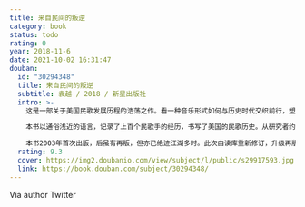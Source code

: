 ```yaml
---
title: 来自民间的叛逆
category: book
status: todo
rating: 0
year: 2018-11-6
date: 2021-10-02 16:31:47
douban:
  id: "30294348"
  title: 来自民间的叛逆
  subtitle: 袁越 / 2018 / 新星出版社
  intro: >-
    这是一部关于美国民歌发展历程的浩荡之作。看一种音乐形式如何与历史时代交织前行，塑造了一代人的精神气质，并将影响延续至今。这也是一本民谣听歌指南。跟随作者的娓娓叙述，了解经典歌曲背后的传奇轶事与时代风潮。

    本书以通俗浅近的语言，记录了上百个民歌手的经历，书写了美国的民歌历史。从研究者约翰·洛马克斯到铅肚皮，从民权斗士乔·希尔到流浪民谣歌手伍迪·格思里，从左派民歌手皮特·西格到民谣之王鲍勃·迪伦……这些人以看似不可思议的方式创造了一个又一个历史。书中充满着躁动与平静、凡人与明星、根源与现代、艺术与商业，其间的交错与矛盾，展现的不仅是民歌的历史，也从另一个角度书写了二战后的美国历史。

    本书2003年首次出版，后虽有再版，但亦已绝迹江湖多时。此次由读库重新修订，升级再版。一百多幅高清历史图片，九百六十页篇幅，震撼呈现一段由民歌谱写的社会文化发展史。
  rating: 9.3
  cover: https://img2.doubanio.com/view/subject/l/public/s29917593.jpg
  link: https://book.douban.com/subject/30294348/
---
```


Via author Twitter 
